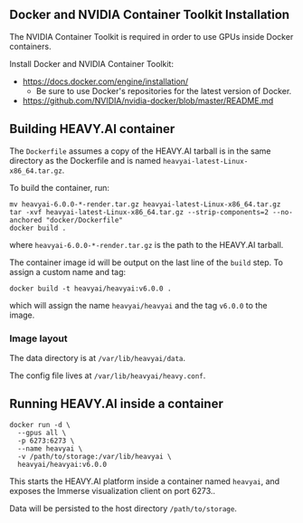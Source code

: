## Docker and NVIDIA Container Toolkit Installation

The NVIDIA Container Toolkit is required in order to use GPUs inside Docker containers.

Install Docker and NVIDIA Container Toolkit:
- https://docs.docker.com/engine/installation/
  - Be sure to use Docker's repositories for the latest version of Docker.
- https://github.com/NVIDIA/nvidia-docker/blob/master/README.md

## Building HEAVY.AI container

The `Dockerfile` assumes a copy of the HEAVY.AI tarball is in the same directory as the Dockerfile and is named `heavyai-latest-Linux-x86_64.tar.gz`.

To build the container, run:

    mv heavyai-6.0.0-*-render.tar.gz heavyai-latest-Linux-x86_64.tar.gz
    tar -xvf heavyai-latest-Linux-x86_64.tar.gz --strip-components=2 --no-anchored "docker/Dockerfile"
    docker build .

where `heavyai-6.0.0-*-render.tar.gz` is the path to the HEAVY.AI tarball.

The container image id will be output on the last line of the `build` step. To assign a custom name and tag:

    docker build -t heavyai/heavyai:v6.0.0 .

which will assign the name `heavyai/heavyai` and the tag `v6.0.0` to the image.

### Image layout

The data directory is at `/var/lib/heavyai/data`.

The config file lives at `/var/lib/heavyai/heavy.conf`.

## Running HEAVY.AI inside a container

    docker run -d \
      --gpus all \
      -p 6273:6273 \
      --name heavyai \
      -v /path/to/storage:/var/lib/heavyai \
      heavyai/heavyai:v6.0.0

This starts the HEAVY.AI platform inside a container named `heavyai`, and exposes the Immerse visualization client on port 6273..

Data will be persisted to the host directory `/path/to/storage`.
